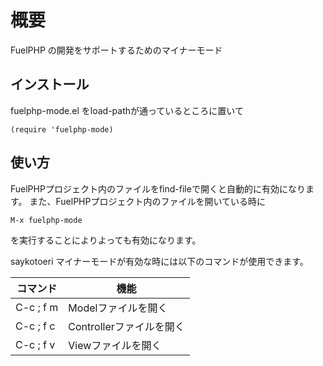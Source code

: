 概要
======================
FuelPHP の開発をサポートするためのマイナーモード


インストール
------------
fuelphp-mode.el をload-pathが通っているところに置いて

    (require 'fuelphp-mode)

使い方
------
FuelPHPプロジェクト内のファイルをfind-fileで開くと自動的に有効になります。
また、FuelPHPプロジェクト内のファイルを開いている時に

    M-x fuelphp-mode

を実行することによりよっても有効になります。

saykotoeri マイナーモードが有効な時には以下のコマンドが使用できます。

| コマンド  | 機能                     |
| --------- | ------------------------ |
| C-c ; f m | Modelファイルを開く      |
| C-c ; f c | Controllerファイルを開く |
| C-c ; f v | Viewファイルを開く       |


